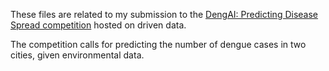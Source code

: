 These files are related to my submission to the [DengAI: Predicting Disease Spread competition](https://www.drivendata.org/competitions/44/dengai-predicting-disease-spread/) hosted on driven data.

The competition calls for predicting the number of dengue cases in two cities, given environmental data.
